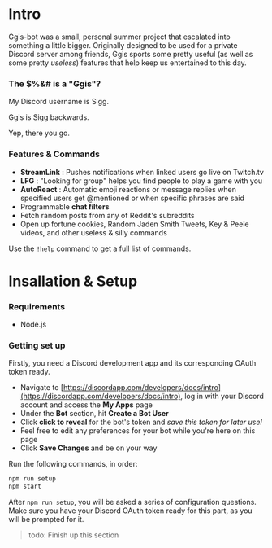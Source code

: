 # Intro

Ggis-bot was a small, personal summer project that escalated into something a little bigger. Originally designed to be used for a private Discord server among friends, Ggis sports some pretty useful (as well as some pretty *useless*) features that help keep us entertained to this day.

### The $%&# is a "Ggis"?

My Discord username is Sigg.

Ggis is Sigg backwards.

Yep, there you go.

### Features & Commands

- **StreamLink** : Pushes notifications when linked users go live on Twitch.tv
- **LFG** : "Looking for group" helps you find people to play a game with you
- **AutoReact** : Automatic emoji reactions or message replies when specified users get @mentioned or when specific phrases are said
- Programmable **chat filters**
- Fetch random posts from any of Reddit's subreddits
- Open up fortune cookies, Random Jaden Smith Tweets, Key & Peele videos, and other useless & silly commands

Use the `!help` command to get a full list of commands.

# Insallation & Setup

### Requirements

- Node.js

### Getting set up

Firstly, you need a Discord development app and its corresponding OAuth token ready.

- Navigate to [https://discordapp.com/developers/docs/intro](https://discordapp.com/developers/docs/intro), log in with your Discord account and access the **My Apps** page
- Under the **Bot** section, hit **Create a Bot User**
- Click **click to reveal** for the bot's token and *save this token for later use!*
- Feel free to edit any preferences for your bot while you're here on this page
- Click **Save Changes** and be on your way

Run the following commands, in order:

```bash
npm run setup
npm start
```

After `npm run setup`, you will be asked a series of configuration questions. Make sure you have your Discord OAuth token ready for this part, as you will be prompted for it.

> todo: Finish up this section
